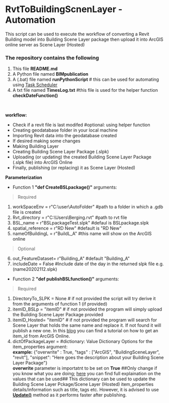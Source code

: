 # RvtToBuildingScnenLayer - Automation
This script can be used to execute the workflow of converting a Revit Building model into Building Scene Layer package then upload it into ArcGIS online server as Scene Layer (Hosted) <br/>
### The repository contains the following 
1. This file **README.md**
2. A Python file named **BIMpublication** 
3. A (.bat) file named **runPythonScript** # this can be used for automating using [Task Scheduler](https://datatofish.com/python-script-windows-scheduler/)
4. A txt file named **TimesLog.txt** #this file is used for the helper function **checkDateFunction()**
<br/>

**workflow:**
+ Check if a revit file is last modifed #optional: using helper function
+ Creating geodatabase folder in your local machine
+ Importing Revit data into the geodatabase created
+ If desired making some changes
+ Making Building Layer
+ Creating Building Scene Layer Package (.slpk)
+ Uploading (or updating) the created Building Scene Layer Package (.slpk file) into ArcGIS Online
+ Finally, publishing (or replacing) it as Scene Layer (Hosted) 

**Parameterization**
+ Function 1 **"def CreateBSLpackage()"** arguments:
> Required 
  1. workSpaceEnv      = r"C:\user\AutoFolder"   #path to a folder in which a .gdb file is created
  2. Rvt_directory     = r"C:\Users\Berging.rvt" #path to rvt file 
  3. BSL_name          = r"BSLpackageTest.slpk"  #defaul is BSLpackage.slpk
  4. spatial_reference = r"RD New"               #default is "RD New"
  5. nameOfBuildingL   = r"BuildL_A"             #this name will show on the ArcGIS online 
> Optional
  6. out_FeatureDataset= r"Building_A"           #default "Building_A"
  7. includeDate       = False                   #Include date of the day in the returned slpk file e.g. (name20202112.slpk)
+ Function 2 **"def publishBSLfunction()"** arguments:
> Required
  1. DirectoryTo_SLPK = None                    # if not provided the script will try derive it from the arguments of function 1 (if provided)
  2. itemID_BSLp  = "itemID"                    # if not provided the program will simply upload the Building Scene Layer Package provided 
  3. itemID_Hosted= "itemID"                    # if not provided the program will search for Scene Layer that holds the same name and replace it. If not found 
  it will publish a new one. In this [blog](https://community.esri.com/t5/arcgis-online-blog/where-can-i-find-the-item-id-for-an-arcgis-online-item/ba-p/890284#:~:text=Find%20the%20Layers%20section%2C%20click,ID%20in%20the%20address%20bar.) you can find a tutorial on how to get an item_id from ArcGIS Online.
  4. dictOfPackageLayer             = #dictionary: Value Dictionary Options for the item_properties argument: <br/> **example:** {"overwrite" : True, "tags" : ["ArcGIS", "BuildingSceneLayer", "revit"], "snippet": "Here goes the description about your Building Scene Layer Package"} <br/>
  **overwrite** parameter is importatnt to be set on **True** ##Only change if you know what you are doing; [here](https://developers.arcgis.com/python/api-reference/arcgis.gis.toc.html#arcgis.gis.ContentManager.add) you can find full explaination on the values that can be used##
  This dictionary can be used to update the Building Scene Layer Pckage/Scene Layer (Hosted) item_properties details/information such as title, tags etc. However, it is advised to use [**Update()**](https://developers.arcgis.com/python/api-reference/arcgis.gis.toc.html#arcgis.gis.ContentManager.add) method as it performs faster after publishing. 

